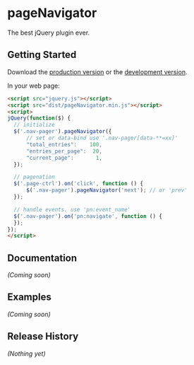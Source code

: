 # pageNavigator

The best jQuery plugin ever.

## Getting Started
Download the [production version][min] or the [development version][max].

[min]: https://raw.github.com/mizuki/jquery-page-navigator/master/dist/pageNavigator.min.js
[max]: https://raw.github.com/mizuki/jquery-page-navigator/master/dist/pageNavigator.js

In your web page:

```html
<script src="jquery.js"></script>
<script src="dist/pageNavigator.min.js"></script>
<script>
jQuery(function($) {
  // initialize
  $('.nav-pager').pageNavigator({
      // set or data-bind use '.nav-pager[data-**=xx]'
      "total_entries":    100,
      "entries_per_page":  20,
      "current_page":       1,
  });

  // pagenation
  $('.page-ctrl').on('click', function () {
      $('.nav-pager').pageNavigator('next'); // or 'prev'
  });

  // handle events. use 'pn:event_name'
  $('.nav-pager').on('pn:navigate', function () {
  });
});
</script>
```

## Documentation
_(Coming soon)_

## Examples
_(Coming soon)_

## Release History
_(Nothing yet)_
